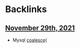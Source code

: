 
# Backlinks
## [November 29th, 2021](<November 29th, 2021.md>)
- Mysql [coalesce](<coalesce.md>)(


